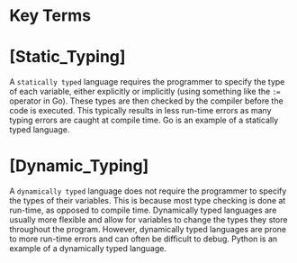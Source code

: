 # Key Terms

# [Static_Typing]
A `statically typed` language requires the programmer to specify the type of each 
variable, either explicitly or implicitly (using something like the `:=` operator 
in Go). These types are then checked by the compiler before the code is executed. 
This typically results in less run-time errors as many typing errors are caught at 
compile time. Go is an example of a statically typed language.

# [Dynamic_Typing]
A `dynamically typed` language does not require the programmer to specify the types 
of their variables. This is because most type checking is done at run-time, as opposed 
to compile time. Dynamically typed languages are usually more flexible and allow for 
variables to change the types they store throughout the program. However, dynamically 
typed languages are prone to more run-time errors and can often be difficult to debug. 
Python is an example of a dynamically typed language.